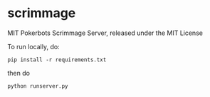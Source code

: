 # scrimmage

MIT Pokerbots Scrimmage Server, released under the MIT License

To run locally, do:

`pip install -r requirements.txt`

then do

`python runserver.py`
